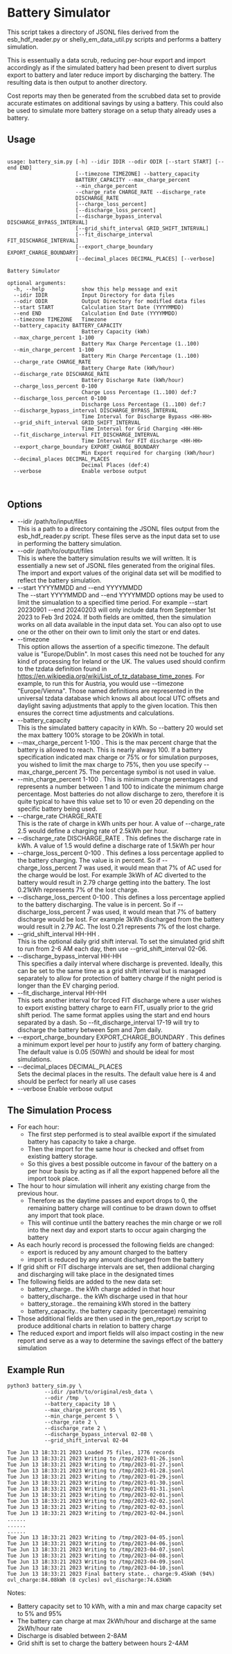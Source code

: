 # Battery Simulator

This script takes a directory of JSONL files derived from the esb_hdf_reader.py or shelly_em_data_util.py scripts and performs a battery simulation. 

This is essentually a data scrub, reducing per-hour export and import accordingly as if the simulated battery had been present to divert surplus export to battery and later reduce import by discharging the battery. The resulting data is then output to another directory. 

Cost reports may then be generated from the scrubbed data set to provide accurate estimates on additional savings by using a battery. This could also be used to simulate more battery storage on a setup thaty already uses a battery.

## Usage
```

usage: battery_sim.py [-h] --idir IDIR --odir ODIR [--start START] [--end END]
                      [--timezone TIMEZONE] --battery_capacity
                      BATTERY_CAPACITY --max_charge_percent
                      --min_charge_percent
                      --charge_rate CHARGE_RATE --discharge_rate
                      DISCHARGE_RATE
                      [--charge_loss_percent]
                      [--discharge_loss_percent]
                      [--discharge_bypass_interval DISCHARGE_BYPASS_INTERVAL]
                      [--grid_shift_interval GRID_SHIFT_INTERVAL]
                      [--fit_discharge_interval FIT_DISCHARGE_INTERVAL]
                      [--export_charge_boundary EXPORT_CHARGE_BOUNDARY]
                      [--decimal_places DECIMAL_PLACES] [--verbose]

Battery Simulator

optional arguments:
  -h, --help            show this help message and exit
  --idir IDIR           Input Directory for data files
  --odir ODIR           Output Directory for modifled data files
  --start START         Calculation Start Date (YYYYMMDD)
  --end END             Calculation End Date (YYYYMMDD)
  --timezone TIMEZONE   Timezone
  --battery_capacity BATTERY_CAPACITY
                        Battery Capacity (kWh)
  --max_charge_percent 1-100
                        Battery Max Charge Percentage (1..100)
  --min_charge_percent 1-100
                        Battery Min Charge Percentage (1..100)
  --charge_rate CHARGE_RATE
                        Battery Charge Rate (kWh/hour)
  --discharge_rate DISCHARGE_RATE
                        Battery Discharge Rate (kWh/hour)
  --charge_loss_percent 0-100
                        Charge Loss Percentage (1..100) def:7
  --discharge_loss_percent 0-100
                        Discharge Loss Percentage (1..100) def:7
  --discharge_bypass_interval DISCHARGE_BYPASS_INTERVAL
                        Time Interval for Discharge Bypass <HH-HH>
  --grid_shift_interval GRID_SHIFT_INTERVAL
                        Time Interval for Grid Charging <HH-HH>
  --fit_discharge_interval FIT_DISCHARGE_INTERVAL
                        Time Interval for FIT discharge <HH-HH>
  --export_charge_boundary EXPORT_CHARGE_BOUNDARY
                        Min Export required for charging (kWh/hour)
  --decimal_places DECIMAL_PLACES
                        Decimal Places (def:4)
  --verbose             Enable verbose output



```

## Options
* --idir /path/to/input/files  
This is a path to a directory containing the JSONL files output from the esb_hdf_reader.py script. These files serve as the input data set to use in performing the battery simulation.
* --odir /path/to/output/files  
This is where the battery simulation results we will written. It is essentially a new set of JSONL files generated from the original files. The import and export values of the original data set will be modified to reflect the battery simulation.
* --start YYYYMMDD and --end YYYYMMDD  
The --start YYYYMMDD and --end YYYYMMDD options may be used to limit the simualation to a specified time period. For example --start 20230901 --end 20240203 will only include data from September 1st 2023 to Feb 3rd 2024. If both fields are omitted, then the simulation works on all data available in the input data set. You can also opt to use one or the other on their own to limit only the start or end dates.
* --timezone <named time zone>  
This option allows the assertion of a specific timezone. The default value is "Europe/Dublin". In most cases this need not be touched for any kind of processing for Ireland or the UK. The values used should confirm to the tzdata definition found in https://en.wikipedia.org/wiki/List_of_tz_database_time_zones. For example, to run this for Austria, you would use --timezone "Europe/Vienna". Those named definitions are represented in the universal tzdata database which knows all about local UTC offsets and daylight saving adjustments that apply to the given location. This then ensures the correct time adjustments and calculations.
* --battery_capacity <size>  
This is the simulated battery capacity in kWh. So --battery 20 would set the max battery 100% storage to be 20kWh in total. 
* --max_charge_percent 1-100 . 
This is the max percent charge that the battery is allowed to reach. This is nearly always 100. If a battery specification indicated max charge or 75% or for simulation purposes, you wished to limit the max charge to 75%, then you use specify --max_charge_percent 75. The percentage symbol is not used in value. 
* --min_charge_percent 1-100 . 
This is minimum charge perentages and represents a number between 1 and 100 to indicate the minimum charge percentage. Most batteries do not allow discharge to zero, therefore it is quite typical to have this value set to 10 or even 20 depending on the specific battery being used.
* --charge_rate CHARGE_RATE  
This is the rate of charge in kWh units per hour. A value of --charge_rate 2.5 would define a charging rate of 2.5kWh per hour.  
* --discharge_rate DISCHARGE_RATE . 
This defines the discharge rate in kWh. A value of 1.5 would define a discharge rate of 1.5kWh per hour
* --charge_loss_percent 0-100 . 
This defines a loss percentage applied to the battery charging. The value is in percent. So if --charge_loss_percent 7 was used, it would mean that 7% of AC used for the charge would be lost. For example 3kWh of AC diverted to the battery would result in 2.79 charge getting into the battery. The lost 0.21kWh represents 7% of the lost charge.
* --discharge_loss_percent 0-100 . 
This defines a loss percentage applied to the battery discharging. The value is in percent. So if --discharge_loss_percent 7 was used, it would mean that 7% of battery discharge would be lost. For example 3kWh discharged from the battery would result in 2.79 AC. The lost 0.21 represents 7% of the lost charge.
* --grid_shift_interval HH-HH .  
This is the optional daily grid shift interval. To set the simulated grid shift to run from 2-6 AM each day, then use --grid_shift_interval 02-06. 
* --discharge_bypass_interval HH-HH  
This specifies a daily interval where discharge is prevented. Ideally, this can be set to the same time as a grid shift interval but is managed separately to allow for protection of battery charge if the night period is longer than the EV charging period. 
* --fit_discharge_interval HH-HH  
This sets another interval for forced FIT discharge where a user wishes to export existing battery charge to earn FIT, usually prior to the grid shift period. The same format applies using the start and end hours separated by a dash. So --fit_discharge_interval 17-19 will try to discharge the battery between 5pm and 7pm daily.
* --export_charge_boundary EXPORT_CHARGE_BOUNDARY . 
This defines a minimum export level per hour to justify any form of battery charging. The default value is 0.05 (50Wh) and should be ideal for most simulations.
* --decimal_places DECIMAL_PLACES  
Sets the decimal places in the results. The default value here is 4 and should be perfect for nearly all use cases
* --verbose             Enable verbose output



## The Simulation Process
* For each hour: 
  - The first step performed is to steal availble export if the simulated battery has capacity to take a charge. 
  - Then the import for the same hour is checked and offset from existing battery storage. 
  - So this gives a best possible outcome in favour of the battery on a per hour basis by acting as if all the export happened before all the import took place. 
* The hour to hour simulation will inherit any existing charge from the previous hour. 
  - Therefore as the daytime passes and export drops to 0, the remaining battery charge will continue to be drawn down to offset any import that took place. 
  - This will continue until the battery reaches the min charge or we roll into the next day and export starts to occur again charging the battery
* As each hourly record is processed the following fields are changed:
  - export is reduced by any amount charged to the battery
  - import is reduced by any amount discharged from the battery
* If grid shift or FIT discharge intervals are set, then addiional charging and discharging will take place in the designated times
* The following fields are added to the new data set:
  - battery_charge.. the kWh charge added in that hour 
  - battery_discharge.. the kWh discharge used in that hour 
  - battery_storage.. the remaining kWh stored in the battery
  - battery_capacity.. the battery capacity (percentage) remaining
* Those additional fields are then used in the gen_report.py script to produce additional charts in relation to battery charge
* The reduced export and import fields will also impact costing in the new report and serve as a way to determine the savings effect of the battery simulation


## Example Run
```
python3 battery_sim.py \
            --idir /path/to/original/esb_data \
            --odir /tmp  \
            --battery_capacity 10 \
            --max_charge_percent 95 \
            --min_charge_percent 5 \
            --charge_rate 2 \
            --discharge_rate 2 \
            --discharge_bypass_interval 02-08 \
            --grid_shift_interval 02-04

Tue Jun 13 18:33:21 2023 Loaded 75 files, 1776 records
Tue Jun 13 18:33:21 2023 Writing to /tmp/2023-01-26.jsonl
Tue Jun 13 18:33:21 2023 Writing to /tmp/2023-01-27.jsonl
Tue Jun 13 18:33:21 2023 Writing to /tmp/2023-01-28.jsonl
Tue Jun 13 18:33:21 2023 Writing to /tmp/2023-01-29.jsonl
Tue Jun 13 18:33:21 2023 Writing to /tmp/2023-01-30.jsonl
Tue Jun 13 18:33:21 2023 Writing to /tmp/2023-01-31.jsonl
Tue Jun 13 18:33:21 2023 Writing to /tmp/2023-02-01.jsonl
Tue Jun 13 18:33:21 2023 Writing to /tmp/2023-02-02.jsonl
Tue Jun 13 18:33:21 2023 Writing to /tmp/2023-02-03.jsonl
Tue Jun 13 18:33:21 2023 Writing to /tmp/2023-02-04.jsonl
......
......
......
Tue Jun 13 18:33:21 2023 Writing to /tmp/2023-04-05.jsonl
Tue Jun 13 18:33:21 2023 Writing to /tmp/2023-04-06.jsonl
Tue Jun 13 18:33:21 2023 Writing to /tmp/2023-04-07.jsonl
Tue Jun 13 18:33:21 2023 Writing to /tmp/2023-04-08.jsonl
Tue Jun 13 18:33:21 2023 Writing to /tmp/2023-04-09.jsonl
Tue Jun 13 18:33:21 2023 Writing to /tmp/2023-04-10.jsonl
Tue Jun 13 18:33:21 2023 Final battery state.. charge:9.45kWh (94%) ovl_charge:84.08kWh (8 cycles) ovl_discharge:74.63kWh
```

Notes:
* Battery capacity set to 10 kWh, with a min and max charge capacity set to 5% and 95%
* The battery can charge at max 2kWh/hour and discharge at the same 2kWh/hour rate
* Discharge is disabled between 2-8AM 
* Grid shift is set to charge the battery between hours 2-4AM
